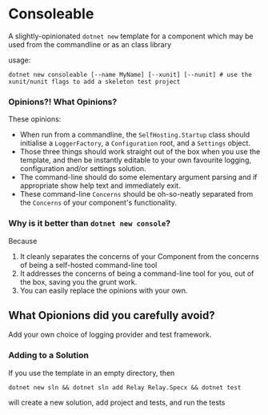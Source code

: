 # Consoleable 

A slightly-opinionated `dotnet new` template for a component which may be used from the commandline or as an class library

usage:

```
dotnet new consoleable [--name MyName] [--xunit] [--nunit] # use the xunit/nunit flags to add a skeleton test project
```

### Opinions?! What Opinions?

These opinions:
- When run from a commandline, the `SelfHosting.Startup` class should initialise a `LoggerFactory`, a `Configuration` root, 
  and a `Settings` object. 
- Those three things should work straight out of the box when you use the template, and then be 
  instantly editable to your own favourite logging, configuration and/or settings solution.
- The command-line should do some elementary argument parsing and if appropriate show help text and immediately exit.
- These command-line `Concerns` should be oh-so-neatly separated from the `Concerns` of your component's functionality. 

### Why is it better than `dotnet new console`?

Because
1. It cleanly separates the concerns of your Component from the concerns of being a self-hosted command-line tool
2. It addresses the concerns of being a command-line tool for you, out of the box, saving you the grunt work.
3. You can easily replace the opinions with your own.

## What Opionions did you carefully avoid?

Add your own choice of logging provider and test framework.


### Adding to a Solution
If you use the template in an empty directory, then 
```
dotnet new sln && dotnet sln add Relay Relay.Specx && dotnet test
```
will create a new solution, add project and tests, and run the tests